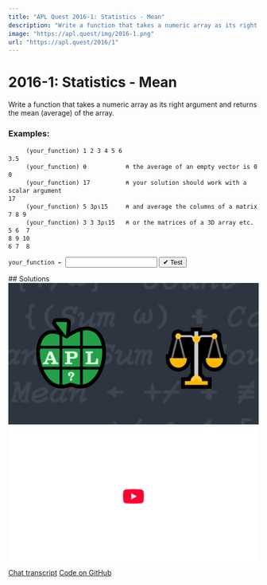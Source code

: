 ```yaml
---
title: "APL Quest 2016-1: Statistics - Mean"
description: "Write a function that takes a numeric array as its right argument and returns the mean (average) of the array."
image: "https://apl.quest/img/2016-1.png"
url: "https://apl.quest/2016/1"
---
```


# <span class=s>2016-</span>1: Statistics - Mean
Write a function that takes a numeric array as its right argument and returns the mean (average) of the array.

### Examples:

```APL
     (your_function) 1 2 3 4 5 6
3.5
     (your_function) ⍬           ⍝ the average of an empty vector is 0 
0
     (your_function) 17          ⍝ your solution should work with a scalar argument
17 
     (your_function) 5 3⍴⍳15     ⍝ and average the columns of a matrix
7 8 9
     (your_function) 3 3 3⍴⍳15   ⍝ or the matrices of a 3D array etc.
5 6  7
8 9 10
6 7  8
```
<div class="pdiv">
  <code onclick="p_Input.focus()">your_function ← </code><input id="p_Input" autocomplete="off" spellcheck="false" oninput="this.parentElement.querySelector`button`.disabled=false;localStorage.setItem(window.location.pathname,this.value)" onkeypress="subm(event)">
  <button onclick="alert$.next`Testing…`;submitSolution`p`" class="md-button md-button--primary">&#x2714; Test</button>
</div>
<blockquote id="p_Output"></blockquote>
## Solutions
<div onclick="play(this)" title="Video on YouTube" class="yt">
<img alt="Video Thumbnail" src="../../img/2016-1.png">
<img alt="YouTube" src="../../img/yt-big.png">
</div>
<a href="https://chat.stackexchange.com/transcript/52405?m=61919109#61919109" target="_blank" class="md-button md-button--primary">Chat transcript</a>
<a href="https://github.com/abrudz/apl_quest/tree/main/2016/1.apl" target="_blank" class="md-button md-button--primary right">Code on GitHub</a>

<script>
    testCases={"a":["1 2 3 4 5 6",",17","⍬","⍳100","⍳10+?15"],"b":["?3 5⍴10","?2 3⍴6","?(5+?20)⍴20","?(5+?20)⍴10+?20"],"f":"{(0<≢⍵)×(+⌿⍵)÷≢⍵}","p":","}
    p_Input.value=localStorage.getItem(window.location.pathname)
    play=e=>e.outerHTML=`<iframe src="https://www.youtube.com/embed/pZA3NFdh7M8?list=PLYKQVqyrAEj9wDIUyLDGtDAFTKY38BUMN&autoplay=1" title="<span class=s>2016-</span>1: Statistics - Mean (APL Quest 2016-1)" frameborder="0" allow="accelerometer; autoplay; clipboard-write; encrypted-media; gyroscope; picture-in-picture; web-share" referrerpolicy="strict-origin-when-cross-origin" allowfullscreen></iframe>`
</script>
